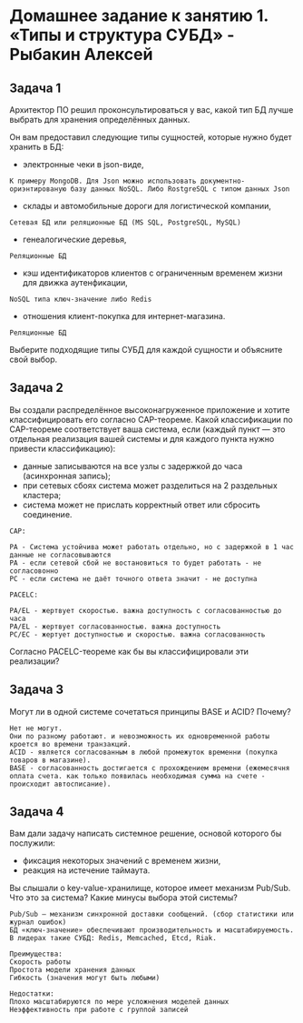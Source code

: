 # Домашнее задание к занятию 1. «Типы и структура СУБД» - Рыбакин Алексей

## Задача 1

Архитектор ПО решил проконсультироваться у вас, какой тип БД 
лучше выбрать для хранения определённых данных.

Он вам предоставил следующие типы сущностей, которые нужно будет хранить в БД:

- электронные чеки в json-виде,
```
К примеру MongoDB. Для Json можно использовать документно-ориэнтированую базу данных NoSQL. Либо RostgreSQL с типом данных Json
```

- склады и автомобильные дороги для логистической компании,
```
Сетевая БД или реляционные БД (MS SQL, PostgreSQL, MySQL)
```

- генеалогические деревья,
```
Реляционные БД
```

- кэш идентификаторов клиентов с ограниченным временем жизни для движка аутенфикации,
```
NoSQL типа ключ-значение либо Redis
```

- отношения клиент-покупка для интернет-магазина.
```
Реляционные БД
```

Выберите подходящие типы СУБД для каждой сущности и объясните свой выбор.

## Задача 2

Вы создали распределённое высоконагруженное приложение и хотите классифицировать его согласно CAP-теореме. Какой классификации по CAP-теореме соответствует ваша система, если (каждый пункт — это отдельная реализация вашей системы и для каждого пункта нужно привести классификацию):

- данные записываются на все узлы с задержкой до часа (асинхронная запись);
- при сетевых сбоях система может разделиться на 2 раздельных кластера;
- система может не прислать корректный ответ или сбросить соединение.

```
CAP: 

PA - Система устойчива может работать отдельно, но с задержкой в 1 час данные не согласовываются
PA - если сетевой сбой не востановиться то будет работать - не согласовонно
PC - если система не даёт точного ответа значит - не доступна
```
```
PACELC: 

PA/EL - жертвует скоростью. важна доступность с согласованностью до часа
PA/EL - жертвует согласованностью. важна доступность
PС/EС - жертует доступностью и скоростью. важна согласованность
```

Согласно PACELC-теореме как бы вы классифицировали эти реализации?

## Задача 3

Могут ли в одной системе сочетаться принципы BASE и ACID? Почему?

```
Нет не могут.
Они по разному работают. и невозможность их одновременной работы кроется во времени транзакций. 
ACID - является согласованным в любой промежуток временни (покупка товаров в магазине). 
BASE - согласованность достигается с прохождением времени (ежемесячня оплата счета. как только появилась необходимая сумма на счете - происходит автосписание). 
```

## Задача 4

Вам дали задачу написать системное решение, основой которого бы послужили:

- фиксация некоторых значений с временем жизни,
- реакция на истечение таймаута.

Вы слышали о key-value-хранилище, которое имеет механизм Pub/Sub. 
Что это за система? Какие минусы выбора этой системы?

```
Pub/Sub — механизм синхронной доставки сообщений. (сбор статистики или журнал ошибок)
БД «ключ-значение» обеспечивают производительность и масштабируемость. В лидерах такие СУБД: Redis, Memcached, Etcd, Riak.

Преимущества:
Скорость работы
Простота модели хранения данных
Гибкость (значения могут быть любыми)

Недостатки:
Плохо масштабируются по мере усложнения моделей данных
Неэффективность при работе с группой записей
```
